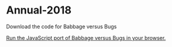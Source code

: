 # Annual-2018
Download the code for Babbage versus Bugs

[Run the JavaScript port of Babbage versus Bugs in your browser.](https://thisarray.github.io/Annual-2018/bugs/bugs.html)
